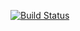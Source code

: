 [![Build Status](https://mehdihadeli-git.visualstudio.com/NET-CQRS-Pipeline/_apis/build/status/mehdihadeli..Net-Core-CQRS-Shopping?branchName=master)](https://mehdihadeli-git.visualstudio.com/NET-CQRS-Pipeline/_build/latest?definitionId=5&branchName=master)

